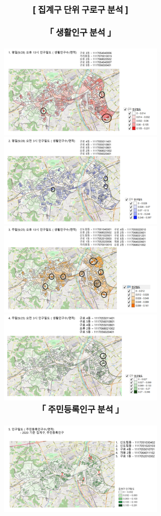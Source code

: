 <h1 align="center">
  [ 집계구 단위 구로구 분석 ] <br/><br/>
  「 생활인구 분석 」<br/><br/>
  <img src = "img/Two/슬라이드1.PNG" width = "500px"/><br/>
  <img src = "img/Two/슬라이드2.PNG" width = "500px"/><br/>
  <img src = "img/Two/슬라이드3.PNG" width = "500px"/><br/>
  <img src = "img/Two/슬라이드4.PNG" width = "500px"/><br/>
  「 주민등록인구 분석 」<br/><br/>
  <img src = "img/Two/슬라이드5.PNG" width = "500px"/><br/>
</h1>

